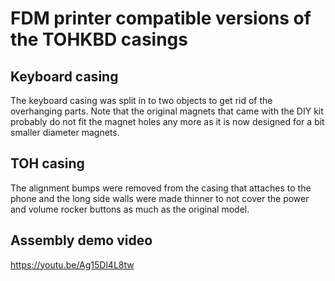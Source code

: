 # FDM printer compatible versions of the TOHKBD casings
## Keyboard casing
The keyboard casing was split in to two objects to get rid of the overhanging parts. Note that the original magnets that came with the DIY kit probably do not fit the magnet holes any more as it is now designed for a bit smaller diameter magnets.

## TOH casing
The alignment bumps were removed from the casing that attaches to the phone and the long side walls were made thinner to not cover the power and volume rocker buttons as much as the original model.

## Assembly demo video
https://youtu.be/Ag15Dl4L8tw
